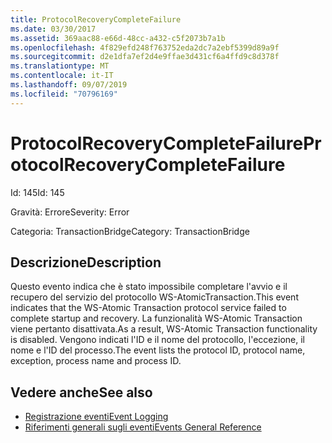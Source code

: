 ```yaml
---
title: ProtocolRecoveryCompleteFailure
ms.date: 03/30/2017
ms.assetid: 369aac88-e66d-48cc-a432-c5f2073b7a1b
ms.openlocfilehash: 4f829efd248f763752eda2dc7a2ebf5399d89a9f
ms.sourcegitcommit: d2e1dfa7ef2d4e9ffae3d431cf6a4ffd9c8d378f
ms.translationtype: MT
ms.contentlocale: it-IT
ms.lasthandoff: 09/07/2019
ms.locfileid: "70796169"
---
```

# <a name="protocolrecoverycompletefailure"></a><span data-ttu-id="24224-102">ProtocolRecoveryCompleteFailure</span><span class="sxs-lookup"><span data-stu-id="24224-102">ProtocolRecoveryCompleteFailure</span></span>
<span data-ttu-id="24224-103">Id: 145</span><span class="sxs-lookup"><span data-stu-id="24224-103">Id: 145</span></span>  
  
 <span data-ttu-id="24224-104">Gravità: Errore</span><span class="sxs-lookup"><span data-stu-id="24224-104">Severity: Error</span></span>  
  
 <span data-ttu-id="24224-105">Categoria: TransactionBridge</span><span class="sxs-lookup"><span data-stu-id="24224-105">Category: TransactionBridge</span></span>  
  
## <a name="description"></a><span data-ttu-id="24224-106">Descrizione</span><span class="sxs-lookup"><span data-stu-id="24224-106">Description</span></span>  
 <span data-ttu-id="24224-107">Questo evento indica che è stato impossibile completare l'avvio e il recupero del servizio del protocollo WS-AtomicTransaction.</span><span class="sxs-lookup"><span data-stu-id="24224-107">This event indicates that the WS-Atomic Transaction protocol service failed to complete startup and recovery.</span></span> <span data-ttu-id="24224-108">La funzionalità WS-Atomic Transaction viene pertanto disattivata.</span><span class="sxs-lookup"><span data-stu-id="24224-108">As a result, WS-Atomic Transaction functionality is disabled.</span></span> <span data-ttu-id="24224-109">Vengono indicati l'ID e il nome del protocollo, l'eccezione, il nome e l'ID del processo.</span><span class="sxs-lookup"><span data-stu-id="24224-109">The event lists the protocol ID, protocol name, exception, process name and process ID.</span></span>  
  
## <a name="see-also"></a><span data-ttu-id="24224-110">Vedere anche</span><span class="sxs-lookup"><span data-stu-id="24224-110">See also</span></span>

- [<span data-ttu-id="24224-111">Registrazione eventi</span><span class="sxs-lookup"><span data-stu-id="24224-111">Event Logging</span></span>](index.md)
- [<span data-ttu-id="24224-112">Riferimenti generali sugli eventi</span><span class="sxs-lookup"><span data-stu-id="24224-112">Events General Reference</span></span>](events-general-reference.md)
